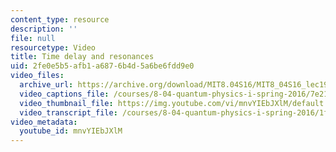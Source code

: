 ```yaml
---
content_type: resource
description: ''
file: null
resourcetype: Video
title: Time delay and resonances
uid: 2fe0e5b5-afb1-a687-6b4d-5a6be6fdd9e0
video_files:
  archive_url: https://archive.org/download/MIT8.04S16/MIT8_04S16_lec19_s1_300k.mp4
  video_captions_file: /courses/8-04-quantum-physics-i-spring-2016/7e2158f1010057fea6d5673466b55d4c_mnvYIEbJXlM.vtt
  video_thumbnail_file: https://img.youtube.com/vi/mnvYIEbJXlM/default.jpg
  video_transcript_file: /courses/8-04-quantum-physics-i-spring-2016/1f97427e3087a58fd2630c7d91cd9d07_mnvYIEbJXlM.pdf
video_metadata:
  youtube_id: mnvYIEbJXlM
---
```

